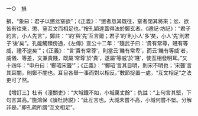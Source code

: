 一○　損

損，“象曰：君子以懲忿窒欲”；《正義》：“懲者息其既往，窒者閉其將來；忿、欲皆有往來，懲、窒互文而相足也。”按孔穎達蓋得法於鄭玄者。《禮記·坊記》：“君子約言，小人先言”，鄭註：“‘約’與‘先’互言爾；君子‘約’則小人‘多’矣，小人‘先’則君子‘後’矣”。孔能觸類傍通，《左傳》宣公十二年：“隨武子曰：‘貴有常尊，賤有等威，禮不逆矣’”；《正義》：“言‘貴有常尊’，則當云‘賤有常卑’，而云‘賤有等威’者，威儀、等差，文兼貴賤，既屬‘常尊’於‘貴’，遂屬‘等威’於‘賤’，使互相發明耳。”又十四年：“申舟曰：‘鄭昭宋聾’”；《正義》：“‘鄭昭’言其目明，則宋不明也；‘宋聾’言其耳闇，則鄭不闇也。耳目各舉一事而對以相反。”數節捉置一處，“互文相足”之法更可了然。

【增訂三】杜甫《潼關吏》：“大城鐵不如，小城萬丈餘”；仇註：“上句言其堅，下句言其高。”施鴻保《讀杜詩説》：“此互言也。大城未嘗不高，小城何嘗不堅。分解非是。”即孔疏所謂“互文相足”。